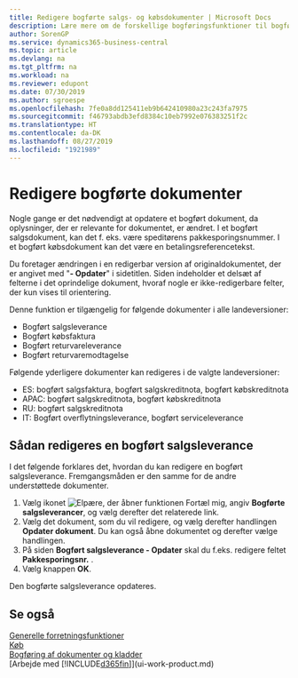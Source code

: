 ```yaml
---
title: Redigere bogførte salgs- og købsdokumenter | Microsoft Docs
description: Lære mere om de forskellige bogføringsfunktioner til bogføring af købsdokumenter, og hvordan du kan opdatere bogførte dokumenter.
author: SorenGP
ms.service: dynamics365-business-central
ms.topic: article
ms.devlang: na
ms.tgt_pltfrm: na
ms.workload: na
ms.reviewer: edupont
ms.date: 07/30/2019
ms.author: sgroespe
ms.openlocfilehash: 7fe0a8dd125411eb9b642410980a23c243fa7975
ms.sourcegitcommit: f46793abdb3efd8384c10eb7992e076383251f2c
ms.translationtype: HT
ms.contentlocale: da-DK
ms.lasthandoff: 08/27/2019
ms.locfileid: "1921989"
---
```

# <a name="edit-posted-documents"></a>Redigere bogførte dokumenter
Nogle gange er det nødvendigt at opdatere et bogført dokument, da oplysninger, der er relevante for dokumentet, er ændret. I et bogført salgsdokument, kan det f. eks. være speditørens pakkesporingsnummer. I et bogført købsdokument kan det være en betalingsreferencetekst.

Du foretager ændringen i en redigerbar version af originaldokumentet, der er angivet med "**- Opdater**" i sidetitlen. Siden indeholder et delsæt af felterne i det oprindelige dokument, hvoraf nogle er ikke-redigerbare felter, der kun vises til orientering.

Denne funktion er tilgængelig for følgende dokumenter i alle landeversioner:
- Bogført salgsleverance
- Bogført købsfaktura
- Bogført returvareleverance
- Bogført returvaremodtagelse

Følgende yderligere dokumenter kan redigeres i de valgte landeversioner:
- ES: bogført salgsfaktura, bogført salgskreditnota, bogført købskreditnota
- APAC: bogført salgskreditnota, bogført købskreditnota
- RU: bogført salgskreditnota
- IT: Bogført overflytningsleverance, bogført serviceleverance

## <a name="to-edit-a-posted-sales-shipment"></a>Sådan redigeres en bogført salgsleverance
I det følgende forklares det, hvordan du kan redigere en bogført salgsleverance. Fremgangsmåden er den samme for de andre understøttede dokumenter.

1. Vælg ikonet ![Elpære, der åbner funktionen Fortæl mig](media/ui-search/search_small.png "Fortæl mig, hvad du vil foretage dig"), angiv **Bogførte salgsleverancer**, og vælg derefter det relaterede link.
2. Vælg det dokument, som du vil redigere, og vælg derefter handlingen **Opdater dokument**. Du kan også åbne dokumentet og derefter vælge handlingen.
3. På siden **Bogført salgsleverance - Opdater** skal du f.eks. redigere feltet **Pakkesporingsnr.** .
4. Vælg knappen **OK**.

Den bogførte salgsleverance opdateres.

## <a name="see-also"></a>Se også
[Generelle forretningsfunktioner](ui-across-business-areas.md)  
[Køb](purchasing-manage-purchasing.md)  
[Bogføring af dokumenter og kladder](ui-post-documents-journals.md)  
[Arbejde med [!INCLUDE[d365fin](includes/d365fin_md.md)]](ui-work-product.md)
